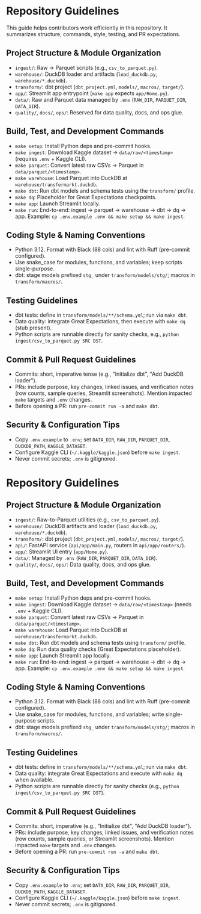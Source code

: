 # Repository Guidelines

This guide helps contributors work efficiently in this repository. It summarizes structure, commands, style, testing, and PR expectations.

## Project Structure & Module Organization
- `ingest/`: Raw → Parquet scripts (e.g., `csv_to_parquet.py`).
- `warehouse/`: DuckDB loader and artifacts (`load_duckdb.py`, `warehouse/*.duckdb`).
- `transform/`: dbt project (`dbt_project.yml`, `models/`, `macros/`, `target/`).
- `app/`: Streamlit app entrypoint (`make app` expects `app/Home.py`).
- `data/`: Raw and Parquet data managed by `.env` (`RAW_DIR`, `PARQUET_DIR`, `DATA_DIR`).
- `quality/`, `docs/`, `ops/`: Reserved for data quality, docs, and ops glue.

## Build, Test, and Development Commands
- `make setup`: Install Python deps and pre-commit hooks.
- `make ingest`: Download Kaggle dataset → `data/raw/<timestamp>` (requires `.env` + Kaggle CLI).
- `make parquet`: Convert latest raw CSVs → Parquet in `data/parquet/<timestamp>`.
- `make warehouse`: Load Parquet into DuckDB at `warehouse/transfermarkt.duckdb`.
- `make dbt`: Run dbt models and schema tests using the `transform/` profile.
- `make dq`: Placeholder for Great Expectations checkpoints.
- `make app`: Launch Streamlit locally.
- `make run`: End-to-end: ingest → parquet → warehouse → dbt → dq → app.
Example: `cp .env.example .env && make setup && make ingest`.

## Coding Style & Naming Conventions
- Python 3.12. Format with Black (88 cols) and lint with Ruff (pre-commit configured).
- Use snake_case for modules, functions, and variables; keep scripts single-purpose.
- dbt: stage models prefixed `stg_` under `transform/models/stg/`; macros in `transform/macros/`.

## Testing Guidelines
- dbt tests: define in `transform/models/**/schema.yml`; run via `make dbt`.
- Data quality: integrate Great Expectations, then execute with `make dq` (stub present).
- Python scripts are runnable directly for sanity checks, e.g., `python ingest/csv_to_parquet.py SRC DST`.

## Commit & Pull Request Guidelines
- Commits: short, imperative tense (e.g., "Initialize dbt", "Add DuckDB loader").
- PRs: include purpose, key changes, linked issues, and verification notes (row counts, sample queries, Streamlit screenshots). Mention impacted `make` targets and `.env` changes.
- Before opening a PR: run `pre-commit run -a` and `make dbt`.

## Security & Configuration Tips
- Copy `.env.example` to `.env`; set `DATA_DIR`, `RAW_DIR`, `PARQUET_DIR`, `DUCKDB_PATH`, `KAGGLE_DATASET`.
- Configure Kaggle CLI (`~/.kaggle/kaggle.json`) before `make ingest`.
- Never commit secrets; `.env` is gitignored.
# Repository Guidelines

## Project Structure & Module Organization
- `ingest/`: Raw-to-Parquet utilities (e.g., `csv_to_parquet.py`).
- `warehouse/`: DuckDB artifacts and loader (`load_duckdb.py`, `warehouse/*.duckdb`).
- `transform/`: dbt project (`dbt_project.yml`, `models/`, `macros/`, `target/`).
- `api/`: FastAPI service (`api/app/main.py`, routers in `api/app/routers/`).
- `app/`: Streamlit UI entry (`app/Home.py`).
- `data/`: Managed by `.env` (`RAW_DIR`, `PARQUET_DIR`, `DATA_DIR`).
- `quality/`, `docs/`, `ops/`: Data quality, docs, and ops glue.

## Build, Test, and Development Commands
- `make setup`: Install Python deps and pre-commit hooks.
- `make ingest`: Download Kaggle dataset → `data/raw/<timestamp>` (needs `.env` + Kaggle CLI).
- `make parquet`: Convert latest raw CSVs → Parquet in `data/parquet/<timestamp>`.
- `make warehouse`: Load Parquet into DuckDB at `warehouse/transfermarkt.duckdb`.
- `make dbt`: Run dbt models and schema tests using `transform/` profile.
- `make dq`: Run data quality checks (Great Expectations placeholder).
- `make app`: Launch Streamlit app locally.
- `make run`: End-to-end: ingest → parquet → warehouse → dbt → dq → app.
Example: `cp .env.example .env && make setup && make ingest`.

## Coding Style & Naming Conventions
- Python 3.12. Format with Black (88 cols) and lint with Ruff (pre-commit configured).
- Use snake_case for modules, functions, and variables; write single-purpose scripts.
- dbt: stage models prefixed `stg_` under `transform/models/stg/`; macros in `transform/macros/`.

## Testing Guidelines
- dbt tests: define in `transform/models/**/schema.yml`; run via `make dbt`.
- Data quality: integrate Great Expectations and execute with `make dq` when available.
- Python scripts are runnable directly for sanity checks (e.g., `python ingest/csv_to_parquet.py SRC DST`).

## Commit & Pull Request Guidelines
- Commits: short, imperative (e.g., "Initialize dbt", "Add DuckDB loader").
- PRs: include purpose, key changes, linked issues, and verification notes (row counts, sample queries, or Streamlit screenshots). Mention impacted `make` targets and `.env` changes.
- Before opening a PR: run `pre-commit run -a` and `make dbt`.

## Security & Configuration Tips
- Copy `.env.example` to `.env`; set `DATA_DIR`, `RAW_DIR`, `PARQUET_DIR`, `DUCKDB_PATH`, `KAGGLE_DATASET`.
- Configure Kaggle CLI (`~/.kaggle/kaggle.json`) before `make ingest`.
- Never commit secrets; `.env` is gitignored.
